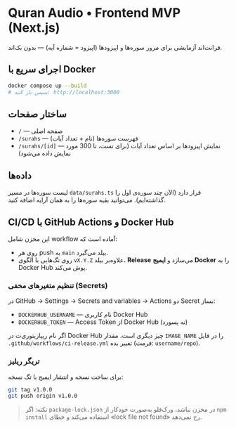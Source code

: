 # Quran Audio • Frontend MVP (Next.js)

فرانت‌اند آزمایشی برای مرور سوره‌ها و اپیزودها (اپیزود = شماره آیه) — بدون بک‌اند.

## اجرای سریع با Docker

```bash
docker compose up --build
# سپس باز کنید: http://localhost:3000
```

## ساختار صفحات
- `/` — صفحه اصلی
- `/surahs` — فهرست سوره‌ها (نام + تعداد آیات)
- `/surahs/[id]` — نمایش اپیزودها بر اساس تعداد آیات (برای تست، تا 300 مورد نمایش داده می‌شود)

## داده‌ها
لیست سوره‌ها در مسیر `data/surahs.ts` قرار دارد (الآن چند سوره‌ی اول را گذاشته‌ایم). می‌توانید بقیه سوره‌ها را به همان آرایه اضافه کنید.

## CI/CD با GitHub Actions و Docker Hub
این مخزن شامل workflow آماده است که:
- روی هر push به `main` بیلد می‌گیرد.
- روی تگ‌هایی با الگوی `vX.Y.Z` علاوه‌بر بیلد، **Release** می‌سازد و **ایمیج Docker** را به Docker Hub پوش می‌کند.

### تنظیم متغیرهای مخفی (Secrets)
در GitHub → Settings → Secrets and variables → Actions دو Secret بساز:
- `DOCKERHUB_USERNAME` — نام کاربری Docker Hub
- `DOCKERHUB_TOKEN` — Access Token از Docker Hub (نه پسورد)

اگر نام ریپازیتوری‌ت در Docker Hub چیز دیگری است، مقدار `IMAGE_NAME` را در فایل
`.github/workflows/ci-release.yml` تغییر بده (فرمت: `username/repo`).

### تریگر ریلیز
برای ساخت نسخه و انتشار ایمیج با تگ نسخه:
```bash
git tag v1.0.0
git push origin v1.0.0
```

> نکته: اگر `package-lock.json` در مخزن نباشد، ورک‌فلو به‌صورت خودکار از `npm install` استفاده می‌کند و خطای «lock file not found» رخ نمی‌دهد.
